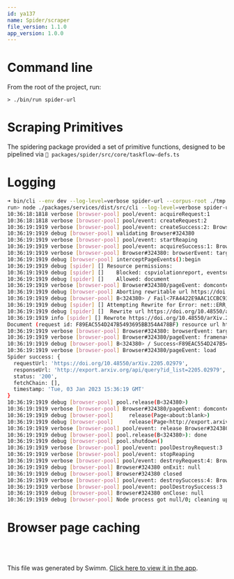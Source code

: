 ```yaml
---
id: ya137
name: Spider/scraper
file_version: 1.1.0
app_version: 1.0.0
---
```


# Command line
From the root of the project, run:

```> ./bin/run spider-url```


# Scraping Primitives
The spidering package provided a set of primitive functions, designed to be pipelined via `📄 packages/spider/src/core/taskflow-defs.ts`


# Logging
```sh
➜ bin/cli --env dev --log-level=verbose spider-url --corpus-root ./tmp.d --url 'https://doi.org/10.48550/arXiv.2205.02979'
run> node ./packages/services/dist/src/cli --log-level=verbose spider-url --corpus-root ./tmp.d --url https://doi.org/10.48550/arXiv.2205.02979
10:36:18:1818 verbose [browser-pool] pool/event: acquireRequest:1
10:36:18:1818 verbose [browser-pool] pool/event: createRequest:2
10:36:19:1919 verbose [browser-pool] pool/event: createSuccess:2: Browser#324380
10:36:19:1919 debug [browser-pool] validating Browser#324380
10:36:19:1919 verbose [browser-pool] pool/event: startReaping
10:36:19:1919 verbose [browser-pool] pool/event: acquireSuccess:1: Browser#324380
10:36:19:1919 verbose [browser-pool] Browser#324380: browserEvent: targetcreated, targetType: undefined, targetUrl: undefined
10:36:19:1919 debug [browser-pool] interceptPageEvents():begin
10:36:19:1919 debug [spider] [] Resource permissions:
10:36:19:1919 debug [spider] []    Blocked: cspviolationreport, eventsource, fetch, font, image, manifest, media, other, ping, preflight, script, stylesheet, signedexchange, texttrack, websocket, xhr, prefetch
10:36:19:1919 debug [spider] []    Allowed: document
10:36:19:1919 verbose [browser-pool] Browser#324380/pageEvent: domcontentloaded
10:36:19:1919 debug [browser-pool] Aborting rewritable url https://doi.org/10.48550/arXiv.2205.02979
10:36:19:1919 debug [browser-pool] B<324380> / Fail<7FA4422E9AAC1CCBC93FD2FB3972167D> resource: document https://doi.org/10.48550/arXiv.2205.02979, requestfailed
10:36:19:1919 debug [spider] [] Attempting Rewrite for Error: net::ERR_BLOCKED_BY_CLIENT at https://doi.org/10.48550/arXiv.2205.02979
10:36:19:1919 debug [spider] []  Rewrite url https://doi.org/10.48550/arXiv.2205.02979
10:36:19:1919 info [spider] [] Rewrote https://doi.org/10.48550/arXiv.2205.02979 to http://export.arxiv.org/api/query?id_list=2205.02979
Document (request id: F89EAC554D247B5493695BB354A478BF) resource url http://export.arxiv.org/api/query?id_list=2205.02979
10:36:19:1919 verbose [browser-pool] Browser#324380: browserEvent: targetchanged, targetType: undefined, targetUrl: undefined
10:36:19:1919 verbose [browser-pool] Browser#324380/pageEvent: framenavigated
10:36:19:1919 debug [browser-pool] B<324380> / Success<F89EAC554D247B5493695BB354A478BF> resource: document http://export.arxiv.org/api/query?..., response, requestfinished
10:36:19:1919 verbose [browser-pool] Browser#324380/pageEvent: load
Spider success: {
  requestUrl: 'https://doi.org/10.48550/arXiv.2205.02979',
  responseUrl: 'http://export.arxiv.org/api/query?id_list=2205.02979',
  status: '200',
  fetchChain: [],
  timestamp: 'Tue, 03 Jan 2023 15:36:19 GMT'
}
10:36:19:1919 debug [browser-pool] pool.release(B<324380>)
10:36:19:1919 verbose [browser-pool] Browser#324380/pageEvent: domcontentloaded
10:36:19:1919 debug [browser-pool]     release(Page<about:blank>)
10:36:19:1919 debug [browser-pool]     release(Page<http://export.arxiv.org/api/query?id_list=2205.02979>)
10:36:19:1919 verbose [browser-pool] pool/event: release Browser#324380
10:36:19:1919 debug [browser-pool] pool.release(B<324380>): done
10:36:19:1919 debug [browser-pool] pool.shutdown()
10:36:19:1919 verbose [browser-pool] pool/event: poolDestroyRequest:3
10:36:19:1919 verbose [browser-pool] pool/event: stopReaping
10:36:19:1919 verbose [browser-pool] pool/event: destroyRequest:4: Browser#324380
10:36:19:1919 debug [browser-pool] Browser#324380 onExit: null
10:36:19:1919 debug [browser-pool] Browser#324380 closed
10:36:19:1919 verbose [browser-pool] pool/event: destroySuccess:4: Browser#324380
10:36:19:1919 verbose [browser-pool] pool/event: poolDestroySuccess:3
10:36:19:1919 debug [browser-pool] Browser#324380 onClose: null
10:36:19:1919 debug [browser-pool] Node process got null/0; cleaning up browser pool
```


# Browser page caching




<br/>

<br/>

This file was generated by Swimm. [Click here to view it in the app](https://app.swimm.io/repos/Z2l0aHViJTNBJTNBb3Blbi1tZXRhLWV4dHJhY3Rpb24lM0ElM0FhZGFtY2hhbmRyYQ==/docs/ya137).
